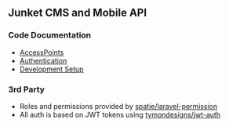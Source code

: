 ## Junket CMS and Mobile API


### Code Documentation
- [AccessPoints](docs/AccessPoints.md)
- [Authentication](docs/Authentication.md)
- [Development Setup](docs/Development.md)


### 3rd Party 

- Roles and permissions provided by [spatie/laravel-permission](https://github.com/spatie/laravel-permission)
- All auth is based on JWT tokens using [tymondesigns/jwt-auth](https://github.com/tymondesigns/jwt-auth)
